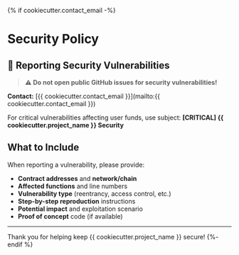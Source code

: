 {% if cookiecutter.contact_email -%}
# Security Policy

## 🚨 Reporting Security Vulnerabilities

> **⚠️ Do not open public GitHub issues for security vulnerabilities!**

**Contact:** [{{ cookiecutter.contact_email }}](mailto:{{ cookiecutter.contact_email }})

For critical vulnerabilities affecting user funds, use subject: **[CRITICAL] {{ cookiecutter.project_name }} Security**

## What to Include

When reporting a vulnerability, please provide:

- **Contract addresses** and **network/chain**
- **Affected functions** and line numbers
- **Vulnerability type** (reentrancy, access control, etc.)
- **Step-by-step reproduction** instructions
- **Potential impact** and exploitation scenario
- **Proof of concept** code (if available)

---

Thank you for helping keep {{ cookiecutter.project_name }} secure!
{%- endif %} 